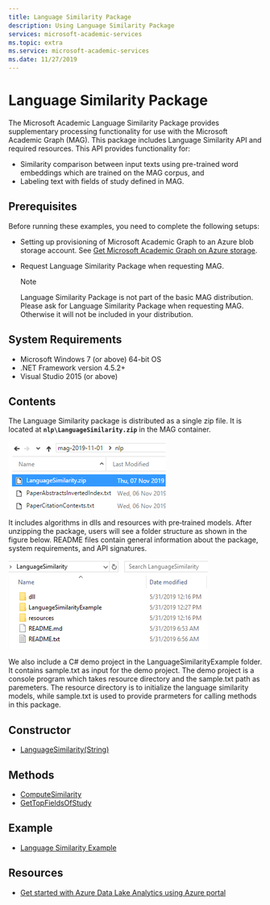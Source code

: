 ```yaml
---
title: Language Similarity Package
description: Using Language Similarity Package
services: microsoft-academic-services
ms.topic: extra
ms.service: microsoft-academic-services
ms.date: 11/27/2019
---
```

# Language Similarity Package

The Microsoft Academic Language Similarity Package provides supplementary processing functionality for use with the Microsoft Academic Graph (MAG). This package includes Language Similarity API and required resources. This API provides functionality for:

* Similarity comparison between input texts using pre-trained word embeddings which are trained on the MAG corpus, and
* Labeling text with fields of study defined in MAG.

## Prerequisites

Before running these examples, you need to complete the following setups:

* Setting up provisioning of Microsoft Academic Graph to an Azure blob storage account. See [Get Microsoft Academic Graph on Azure storage](get-started-setup-provisioning.md).

* Request Language Similarity Package when requesting MAG.

  > [!NOTE]
  > Language Similarity Package is not part of the basic MAG distribution. Please ask for Language Similarity Package when requesting MAG. Otherwise it will not be included in your distribution.

## System Requirements

* Microsoft Windows 7 (or above) 64-bit OS
* .NET Framework version 4.5.2+
* Visual Studio 2015 (or above)

## Contents

The Language Similarity package is distributed as a single zip file. It is located at **`nlp\LanguageSimilarity.zip`** in the MAG container.

  ![LanguageSimilarity.zip](media/language-similarity/zip.png "LanguageSimilarity.zip")

It includes algorithms in dlls and resources with pre‑trained models. After unzipping the package, users will see a folder structure as shown in the figure below. README files contain general information about the package, system requirements, and API signatures.

  ![Language Similarity Package content](media/language-similarity/content.png "Language Similarity Package content")

We also include a C# demo project in the LanguageSimilarityExample folder. It contains sample.txt as input for the demo project.
The demo project is a console program which takes resource directory and the sample.txt path as paremeters. The resource directory is to initialize the language similarity models, while sample.txt is used to provide prarmeters for calling methods in this package.

## Constructor

* [LanguageSimilarity(String)](language-similarity-constructor.md)

## Methods

* [ComputeSimilarity](language-similarity-computesimilarity.md)
* [GetTopFieldsOfStudy](language-similarity-gettopfieldsofstudy.md)

## Example

* [Language Similarity Example](language-similarity-example.md)

## Resources

* [Get started with Azure Data Lake Analytics using Azure portal](https://docs.microsoft.com/azure/data-lake-analytics/data-lake-analytics-get-started-portal)

